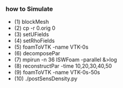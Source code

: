 ### how to Simulate
* (1) blockMesh
* (2) cp -r 0.orig 0
* (3) setUFields
* (4) setRhoFields
* (5) foamToVTK -name VTK-0s
* (6) decomposePar
* (7) mpirun -n 36 ISWFoam -parallel &>log
* (8) reconstructPar -time 10,20,30,40,50
* (9) foamToVTK -name VTK-0s-50s
* (10) ./postSensDensity.py
